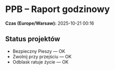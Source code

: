 # PPB – Raport godzinowy
**Czas (Europe/Warsaw):** 2025-10-21 00:16

## Status projektów
- Bezpieczny Pieszy — OK
- Zwolnij przy przejściu — OK
- Odblask ratuje życie — OK

